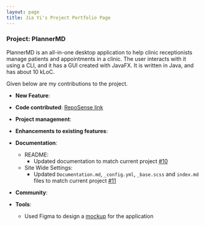 ```yaml
---
layout: page
title: Jia Yi's Project Portfolio Page
---
```


### Project: PlannerMD

PlannerMD is an all-in-one desktop application to help clinic receptionists manage patients and appointments in a clinic. The user interacts with it using a CLI, and it has a GUI created with JavaFX. It is written in Java, and has about 10 kLoC.

Given below are my contributions to the project.

* **New Feature**:

* **Code contributed**: [RepoSense link]()

* **Project management**:

* **Enhancements to existing features**:

* **Documentation**:
  * README:
    * Updated documentation to match current project [\#10](https://github.com/AY2122S1-CS2103T-T11-3/tp/pull/10)
  * Site Wide Settings:
    * Updated `Documentation.md`, `_config.yml`, `_base.scss` and `index.md` files to match current project [\#11](https://github.com/AY2122S1-CS2103T-T11-3/tp/pull/11)

* **Community**:

* **Tools**:
  * Used Figma to design a [mockup](https://www.figma.com/file/LA0OQ6FUXr87X3lZMcs15E/CS2103T-tP?node-id=0%3A1) for the application 
